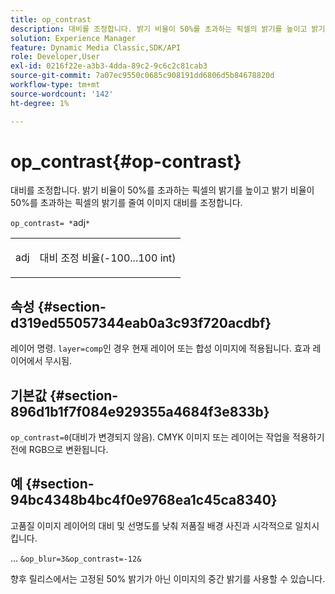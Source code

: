 ```yaml
---
title: op_contrast
description: 대비를 조정합니다. 밝기 비율이 50%를 초과하는 픽셀의 밝기를 높이고 밝기 비율이 50%를 초과하는 픽셀의 밝기를 줄여 이미지 대비를 조정합니다.
solution: Experience Manager
feature: Dynamic Media Classic,SDK/API
role: Developer,User
exl-id: 0216f22e-a3b3-4dda-89c2-9c6c2c81cab3
source-git-commit: 7a07ec9550c0685c908191dd6806d5b84678820d
workflow-type: tm+mt
source-wordcount: '142'
ht-degree: 1%

---
```


# op_contrast{#op-contrast}

대비를 조정합니다. 밝기 비율이 50%를 초과하는 픽셀의 밝기를 높이고 밝기 비율이 50%를 초과하는 픽셀의 밝기를 줄여 이미지 대비를 조정합니다.

`op_contrast= *`adj`*`

<table id="simpletable_8246802C74424A68A7A2EA5B50A89D42"> 
 <tr class="strow"> 
  <td class="stentry"> <p><span class="varname"> adj</span> </p> </td> 
  <td class="stentry"> <p>대비 조정 비율(-100...100 int) </p></td> 
 </tr> 
</table>

## 속성 {#section-d319ed55057344eab0a3c93f720acdbf}

레이어 명령. `layer=comp`인 경우 현재 레이어 또는 합성 이미지에 적용됩니다. 효과 레이어에서 무시됨.

## 기본값 {#section-896d1b1f7f084e929355a4684f3e833b}

`op_contrast=0`(대비가 변경되지 않음). CMYK 이미지 또는 레이어는 작업을 적용하기 전에 RGB으로 변환됩니다.

## 예 {#section-94bc4348b4bc4f0e9768ea1c45ca8340}

고품질 이미지 레이어의 대비 및 선명도를 낮춰 저품질 배경 사진과 시각적으로 일치시킵니다.

... `&op_blur=3&op_contrast=-12&`

향후 릴리스에서는 고정된 50% 밝기가 아닌 이미지의 중간 밝기를 사용할 수 있습니다.
